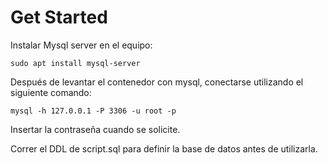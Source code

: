 # Get Started

Instalar Mysql server en el equipo:

```sudo apt install mysql-server```

Después de levantar el contenedor con mysql, conectarse utilizando el siguiente comando:

```mysql -h 127.0.0.1 -P 3306 -u root -p```

Insertar la contraseña cuando se solicite.

Correr el DDL de script.sql para definir la base de datos antes de utilizarla.